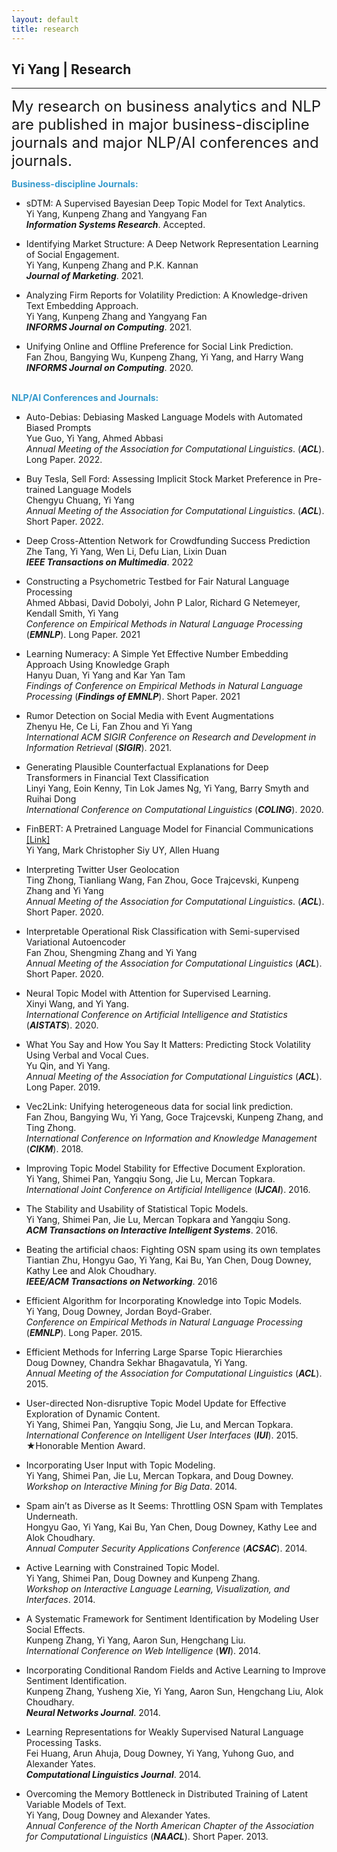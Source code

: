 ```yaml
---
layout: default
title: research
---
```


## Yi Yang | Research

* * *

<span style="font-size:24px;"> My research on business analytics and NLP are published in major business-discipline journals and major NLP/AI conferences and journals.</span>

<span style="color:#39c;">**Business-discipline Journals:**  </span> <br>
+ sDTM: A Supervised Bayesian Deep Topic Model for Text Analytics.<br>
Yi Yang, Kunpeng Zhang and Yangyang Fan <br>
***Information Systems Research***. Accepted.<br>

+ Identifying Market Structure: A Deep Network Representation Learning of Social Engagement. <br>
Yi Yang, Kunpeng Zhang and P.K. Kannan <br>
***Journal of Marketing***. 2021.<br>

+ Analyzing Firm Reports for Volatility Prediction: A Knowledge-driven Text Embedding Approach. <br>
Yi Yang, Kunpeng Zhang and Yangyang Fan<br> 
***INFORMS Journal on Computing***. 2021.<br>

+ Unifying Online and Offline Preference for Social Link Prediction.<br>
Fan Zhou, Bangying Wu, Kunpeng Zhang, Yi Yang, and Harry Wang <br> ***INFORMS Journal on Computing***. 2020.<br><br>

<span style="color:#39c;">**NLP/AI Conferences and Journals:**  </span>

+ Auto-Debias: Debiasing Masked Language Models with Automated Biased Prompts <br> Yue Guo, Yi Yang, Ahmed Abbasi<br> *Annual Meeting of the Association for Computational Linguistics*. (***ACL***). Long Paper. 2022.<br>

+ Buy Tesla, Sell Ford: Assessing Implicit Stock Market Preference in Pre-trained Language Models <br> Chengyu Chuang, Yi Yang<br> *Annual Meeting of the Association for Computational Linguistics*. (***ACL***). Short Paper. 2022.<br>

+ Deep Cross-Attention Network for Crowdfunding Success Prediction<br>Zhe Tang, Yi Yang, Wen Li, Defu Lian, Lixin Duan<br>***IEEE Transactions on Multimedia***. 2022<br>

+ Constructing a Psychometric Testbed for Fair Natural Language Processing<br>Ahmed Abbasi, David Dobolyi, John P Lalor, Richard G Netemeyer, Kendall Smith, Yi Yang<br>*Conference on Empirical Methods in Natural Language Processing* (***EMNLP***). Long Paper. 2021 <br>

+ Learning Numeracy: A Simple Yet Effective Number Embedding Approach Using Knowledge Graph<br>Hanyu Duan, Yi Yang and Kar Yan Tam <br>*Findings of Conference on Empirical Methods in Natural Language Processing* (***Findings of EMNLP***). Short Paper. 2021<br>

+ Rumor Detection on Social Media with Event Augmentations<br>
Zhenyu He, Ce Li, Fan Zhou and Yi Yang <br>
*International ACM SIGIR Conference on Research and Development in Information Retrieval* (***SIGIR***). 2021. <br>

+ Generating Plausible Counterfactual Explanations for Deep Transformers in Financial Text Classification <br>
Linyi Yang, Eoin Kenny, Tin Lok James Ng,  Yi Yang, Barry Smyth and Ruihai Dong <br>
*International Conference on Computational Linguistics* (***COLING***). 2020. <br>

+   FinBERT: A Pretrained Language Model for Financial Communications <a href="https://github.com/yya518/FinBERT"> [Link]</a>  <br>
 Yi Yang, Mark Christopher Siy UY, Allen Huang <br>

+   Interpreting Twitter User Geolocation   <br>
Ting Zhong, Tianliang Wang, Fan Zhou, Goce Trajcevski, Kunpeng Zhang and  Yi Yang <br>
*Annual Meeting of the Association for Computational Linguistics*. (***ACL***). Short Paper. 2020.<br>

+   Interpretable Operational Risk Classification with Semi-supervised Variational Autoencoder   <br>
Fan Zhou, Shengming Zhang and Yi Yang  <br>
*Annual Meeting of the Association for Computational Linguistics* (***ACL***). Short Paper. 2020.<br>

+  Neural Topic Model with Attention for Supervised Learning.  <br>
Xinyi Wang, and  Yi Yang.  <br>
*International Conference on Artificial Intelligence and Statistics* (***AISTATS***). 2020.<br>

+  What You Say and How You Say It Matters: Predicting Stock Volatility Using Verbal and Vocal Cues.  <br>
Yu Qin, and  Yi Yang.  <br>
*Annual Meeting of the Association for Computational Linguistics* (***ACL***). Long Paper. 2019.<br>

+  Vec2Link: Unifying heterogeneous data for social link prediction.  <br>
Fan Zhou, Bangying Wu,  Yi Yang, Goce Trajcevski, Kunpeng Zhang, and Ting Zhong. <br>
*International Conference on Information and Knowledge Management* (***CIKM***). 2018.<br>

+  Improving Topic Model Stability for Effective Document Exploration. <br>
 Yi Yang, Shimei Pan, Yangqiu Song, Jie Lu, Mercan Topkara.  <br>
  *International Joint Conference on Artificial Intelligence* (***IJCAI***). 2016.<br>

+  The Stability and Usability of Statistical Topic Models. <br>
 Yi Yang, Shimei Pan, Jie Lu, Mercan Topkara and Yangqiu Song.  <br>
  ***ACM Transactions on Interactive Intelligent Systems***. 2016.<br>

+ Beating the artificial chaos: Fighting OSN spam using its own templates <br>
Tiantian Zhu, Hongyu Gao, Yi Yang, Kai Bu, Yan Chen, Doug Downey, Kathy Lee and Alok Choudhary. <br>
***IEEE/ACM Transactions on Networking***. 2016 <br>


+ Efficient Algorithm for Incorporating Knowledge into Topic Models.  <br>
 Yi Yang, Doug Downey, Jordan Boyd-Graber. <br>
  *Conference on Empirical Methods in Natural Language Processing* (***EMNLP***). Long Paper. 2015. <br>

+ Efficient Methods for Inferring Large Sparse Topic Hierarchies  <br>
Doug Downey, Chandra Sekhar Bhagavatula,  Yi Yang. <br>
*Annual Meeting of the Association for Computational Linguistics* (***ACL***). 2015. <br>

+  User-directed Non-disruptive Topic Model Update for Effective Exploration of Dynamic Content. <br>
     Yi Yang, Shimei Pan, Yangqiu Song, Jie Lu, and Mercan Topkara.<br>
    *International Conference on Intelligent User Interfaces* (***IUI***). 2015. <br>
    &#9733;Honorable Mention Award.
     <br>

+  Incorporating User Input with Topic Modeling.  <br>
Yi Yang, Shimei Pan, Jie Lu, Mercan Topkara, and Doug Downey. <br>
*Workshop on Interactive Mining for Big Data*. 2014. <br>

+  Spam ain’t as Diverse as It Seems: Throttling OSN Spam with Templates Underneath. <br>
Hongyu Gao,  Yi Yang, Kai Bu, Yan Chen, Doug Downey, Kathy Lee and Alok Choudhary. <br>
*Annual Computer Security Applications Conference* (***ACSAC***). 2014. <br>

+  Active Learning with Constrained Topic Model.  <br>
 Yi Yang, Shimei Pan, Doug Downey and Kunpeng Zhang. <br>
  *Workshop on Interactive Language Learning, Visualization, and Interfaces*. 2014.<br>

+  A Systematic Framework for Sentiment Identification by Modeling User Social Effects. <br>
Kunpeng Zhang,   Yi Yang, Aaron Sun, Hengchang Liu. <br>
*International Conference on Web Intelligence* (***WI***). 2014.<br>

+  Incorporating Conditional Random Fields and Active Learning to Improve Sentiment Identification.  <br> Kunpeng Zhang, Yusheng Xie,  Yi Yang, Aaron Sun, Hengchang Liu, Alok Choudhary. <br>
***Neural Networks Journal***. 2014.<br>

+  Learning Representations for Weakly Supervised Natural Language Processing Tasks. <br>
Fei Huang, Arun Ahuja, Doug Downey,  Yi Yang, Yuhong Guo, and Alexander Yates. <br>
***Computational Linguistics Journal***.  2014.<br>

+  Overcoming the Memory Bottleneck in Distributed Training of Latent Variable Models of Text.  <br>
Yi Yang, Doug Downey and Alexander Yates. <br>
*Annual Conference of the North American Chapter of the Association for Computational Linguistics* (***NAACL***). Short Paper. 2013.
